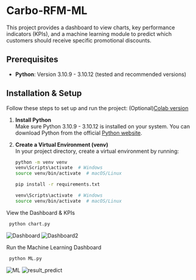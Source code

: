 # Carbo-RFM-ML

This project provides a dashboard to view charts, key performance indicators (KPIs), and a machine learning module to predict which customers should receive specific promotional discounts.

## Prerequisites

- **Python**: Version 3.10.9 - 3.10.12 (tested and recommended versions)

## Installation & Setup

Follow these steps to set up and run the project:
(Optional)[Colab version](https://colab.research.google.com/drive/1Bdjs4kvNF_i3yfmL1RpbXCvZn-BwzMA1#scrollTo=ZAuCvhgkcYCS)

1. **Install Python**  
   Make sure Python 3.10.9 - 3.10.12 is installed on your system. You can download Python from the official [Python website](https://www.python.org/downloads/).

2. **Create a Virtual Environment (venv)**  
   In your project directory, create a virtual environment by running:
   ```bash
   python -m venv venv
   venv\Scripts\activate  # Windows
   source venv/bin/activate  # macOS/Linux

   pip install -r requirements.txt
   
   venv\Scripts\activate  # Windows
   source venv/bin/activate  # macOS/Linux
   ```
View the Dashboard & KPIs
  ```bash
   python chart.py
  ```
![Dashboard](https://github.com/user-attachments/assets/e9502f4f-af14-40dd-9128-0ebfbcd4aef1)
![Dashboard2](https://github.com/user-attachments/assets/5a7b261a-a36a-452d-8201-110eac6fe343)

Run the Machine Learning Dashboard
  ```bash
   python ML.py
  ```
![ML](https://github.com/user-attachments/assets/3812ff80-93fd-4058-8f07-483cccfbee85)
![result_predict](https://github.com/user-attachments/assets/e9c47d10-d2d7-4337-99ab-7f6a9c01e69f)

